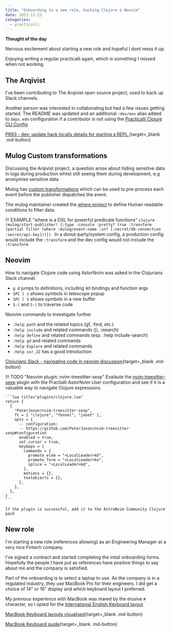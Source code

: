 ```yaml
---
title: "Onboarding to a new role, hacking Clojure & Neovim"
date: 2023-11-22
categories:
  - practicalli
---
```


**Thought of the day**

Nervous excitement about starting a new role and hopeful I dont mess it up.

Enjoying writing a regular practicalli again, which is something I missed when not working.

<!-- more -->

## The Arqivist

I've been contributing to The Arqivist open source project, used to back up Slack channels.

Another person was interested in collaborating but had a few issues getting started.  The README was updated and an additional `:dev/env` alias added to `deps.edn` configuration if a contributor is not using the [Practicalli Clojure CLI Config](https://practical.li/clojure/clojure-cli/practicalli-config/)

[PR93 - dev: update hack locally details for starting a REPL ](https://github.com/jcpsantiago/thearqivist/pull/93){target=_blank .md-button}


## Mulog Custom transformations

Discussing the Arqivist project, a question arose about hiding sensitive data in logs during production whilst still seeing them during development, e.g anonymise sensitive data

Mulog has [custom transformations](https://cljdoc.org/d/com.brunobonacci/mulog/0.9.0/doc/custom-transformations) which can be used to pre-process each event before the publisher dispatches the event.

The mulog maintainer created the [where project](https://github.com/BrunoBonacci/where) to define Human readable conditions to filter data. 

!!! EXAMPLE "where is a DSL for powerful predicate functions"
    ```clojure
    (mulog/start-publisher!
      {:type :console
       :pretty? true
       :transform
       (partial filter (where :mulog/event-name :in? [:secret/db-connection :secret/api-key]))})
    ```
In a donut-party/system config, a production config would include the `:transform` and the dev config would not include the `:transform`


## Neovim 

How to navigate Clojure code using AstorNvim was asked in the Clojurians Slack channel. 

- `g d` jumps to definitions, including let bindings and function args
- `SPC l s` shows symbols in telescope popup
- `SPC l S` shows symbols in a new buffer
- `S-(` and `S-(` to traverse code

Neovim commands to investigate further

- `:help path` and the related topics (gf, :find, etc.)
- `:help include` and related commands ([i, :isearch)
- `:help define` and related commands (esp. :help include-search)
- `:help gd` and related commands
- `:help Explore` and related commands
- `:help usr_22` has a good introduction

[Clojurians Slack - navigating code in neovim discussion](https://clojurians.slack.com/archives/C0DF8R51A/p1700651248926689){target=_blank .md-button} 

!!! TODO "Neovim plugin: nvim-treesitter-sexp"
    Evalaute the [nvim-treesitter-sexp](https://github.com/PaterJason/nvim-treesitter-sexp) plugin with the Practialli AstorNvim User configuration and see if it is a valuable way to navigate Clojure expressions.

    ```lua title="plugins/clojure.lua"
    return {
      {
        "PaterJason/nvim-treesitter-sexp",
        ft = { "clojure", "fennel", "janet" },
        opts = {
          -- configuration:
          -- https://github.com/PaterJason/nvim-treesitter-sexp#configuration
          enabled = true,
          set_cursor = true,
          keymaps = {
            commands = {
              promote_elem = "<LocalLeader>kO",
              promote_form = "<LocalLeader>ko",
              splice = "<LocalLeader>k@",
            },
            motions = {},
            textobjects = {},
          },
        },
      },
    }
    ```

    If the plugin is successful, add it to the AstroNvim Community Clojure pack


## New role

I'm starting a new role (references allowing) as an Engineering Manager at a very nice Fintech company.

I've signed a contract and started completing the inital onboarding forms.  Hopefully the people I have put as references have positive things to say about me and the company is satisfied.

Part of the onboarding is to select a laptop to use.  As the company is in a regulated industry, they use MacBook Pro for their engineers.  I did get a choice of 14" or 16" display and which keyboard layout I preferred.

My previous experience with MacBook was mared by the elusive `#` character, so I opted for the [International English Keyboard layout](https://keyshorts.com/blogs/blog/37615873-how-to-identify-macbook-keyboard-localization#us-international)

[MacBook Keyboard layouts visualised](https://keyshorts.com/blogs/blog/37615873-how-to-identify-macbook-keyboard-localization){target=_blank .md-button} 

[MacBook Keyboard guide](https://keyshorts.com/blogs/blog/41999105-the-ultimate-guide-to-macbook-keyboard){target=_blank .md-button} 


